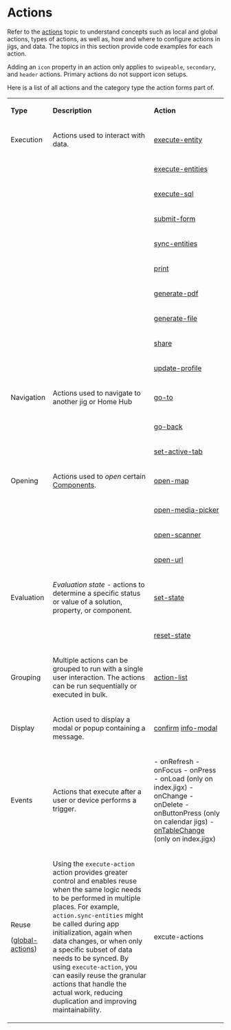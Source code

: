 # Actions

Refer to the [actions](https://docs.jigx.com/actions) topic to understand concepts such as local and global actions, types of actions, as well as, how and where to configure actions in jigs, and data. The topics in this section provide code examples for each action.

Adding an `icon` property in an action only applies to `swipeable`, `secondary`, and `header` actions. Primary actions do not support icon setups.

Here is a list of all actions and the category type the action forms part of.

<table isTableHeaderOn="true" selectedColumns="" selectedRows="" selectedTable="false" columnWidths="142,377">
  <tr>
    <td selected="false" align="left">
      <p><strong>Type</strong></p>
    </td>
    <td selected="false" align="left">
      <p><strong>Description</strong></p>
    </td>
    <td selected="false" align="left">
      <p><strong>Action</strong></p>
    </td>
  </tr>
  <tr>
    <td selected="false" align="left">
      <p>Execution</p>
    </td>
    <td selected="false" align="left">
      <p>Actions used to interact with data.</p>
    </td>
    <td selected="false" align="left">
      <p><a href="./Actions/execute-entity.md">execute-entity</a></p>
    </td>
  </tr>
  <tr>
    <td selected="false" align="left">
    </td>
    <td selected="false" align="left">
    </td>
    <td selected="false" align="left">
      <p><a href="./Actions/execute-entities.md">execute-entities</a></p>
    </td>
  </tr>
  <tr>
    <td selected="false" align="left">
    </td>
    <td selected="false" align="left">
    </td>
    <td selected="false" align="left">
      <p><a href="./Actions/execute-sql.md">execute-sql</a></p>
    </td>
  </tr>
  <tr>
    <td selected="false" align="left">
    </td>
    <td selected="false" align="left">
    </td>
    <td selected="false" align="left">
      <p><a href="./Actions/submit-form.md">submit-form</a></p>
    </td>
  </tr>
  <tr>
    <td selected="false" align="left">
    </td>
    <td selected="false" align="left">
    </td>
    <td selected="false" align="left">
      <p><a href="./Actions/sync-entities.md">sync-entities</a></p>
    </td>
  </tr>
  <tr>
    <td selected="false" align="left">
    </td>
    <td selected="false" align="left">
    </td>
    <td selected="false" align="left">
      <p><a href="./Actions/print.md">print</a></p>
    </td>
  </tr>
  <tr>
    <td selected="false" align="left">
    </td>
    <td selected="false" align="left">
    </td>
    <td selected="false" align="left">
      <p><a href="./Actions/generate-pdf.md">generate-pdf</a></p>
    </td>
  </tr>
  <tr>
    <td selected="false" align="left">
    </td>
    <td selected="false" align="left">
    </td>
    <td selected="false" align="left">
      <p><a href="./Actions/generate-file.md">generate-file</a></p>
    </td>
  </tr>
  <tr>
    <td selected="false" align="left">
    </td>
    <td selected="false" align="left">
    </td>
    <td selected="false" align="left">
      <p><a href="./Actions/share.md">share</a></p>
    </td>
  </tr>
  <tr>
    <td selected="false" align="left">
    </td>
    <td selected="false" align="left">
    </td>
    <td selected="false" align="left">
      <p><a href="./Actions/update-profile.md">update-profile</a></p>
    </td>
  </tr>
  <tr>
    <td selected="false" align="left">
      <p>Navigation</p>
    </td>
    <td selected="false" align="left">
      <p>Actions used to navigate to another jig or Home Hub</p>
    </td>
    <td selected="false" align="left">
      <p><a href="./Actions/go-to.md">go-to</a></p>
    </td>
  </tr>
  <tr>
    <td selected="false" align="left">
    </td>
    <td selected="false" align="left">
    </td>
    <td selected="false" align="left">
      <p><a href="./Actions/go-back.md">go-back</a></p>
    </td>
  </tr>
  <tr>
    <td selected="false" align="left">
    </td>
    <td selected="false" align="left">
    </td>
    <td selected="false" align="left">
      <p><a href="./Actions/set-active-tab.md">set-active-tab</a></p>
    </td>
  </tr>
  <tr>
    <td selected="false" align="left">
      <p>Opening</p>
    </td>
    <td selected="false" align="left">
      <p>Actions used to <em>open</em> certain <a href="./Components.md">Components</a>.</p>
    </td>
    <td selected="false" align="left">
      <p><a href="./Actions/open-map.md">open-map</a></p>
    </td>
  </tr>
  <tr>
    <td selected="false" align="left">
    </td>
    <td selected="false" align="left">
    </td>
    <td selected="false" align="left">
      <p><a href="./Actions/open-media-picker.md">open-media-picker</a></p>
    </td>
  </tr>
  <tr>
    <td selected="false" align="left">
    </td>
    <td selected="false" align="left">
    </td>
    <td selected="false" align="left">
      <p><a href="./Actions/open-scanner.md">open-scanner</a></p>
    </td>
  </tr>
  <tr>
    <td selected="false" align="left">
    </td>
    <td selected="false" align="left">
    </td>
    <td selected="false" align="left">
      <p><a href="./Actions/open-url.md">open-url</a></p>
    </td>
  </tr>
  <tr>
    <td selected="false" align="left">
      <p>Evaluation</p>
    </td>
    <td selected="false" align="left">
      <p><em>Evaluation state -</em> actions to determine a specific status or value of a solution, property, or component.</p>
    </td>
    <td selected="false" align="left">
      <p><a href="./Actions/set-state.md">set-state</a></p>
    </td>
  </tr>
  <tr>
    <td selected="false" align="left">
    </td>
    <td selected="false" align="left">
    </td>
    <td selected="false" align="left">
      <p><a href="./Actions/reset-state.md">reset-state</a></p>
    </td>
  </tr>
  <tr>
    <td selected="false" align="left">
      <p>Grouping</p>
    </td>
    <td selected="false" align="left">
      <p>Multiple actions can be grouped to run with a single user interaction. The actions can be run sequentially or executed in bulk.</p>
    </td>
    <td selected="false" align="left">
      <p><a href="./Actions/action-list.md">action-list</a></p>
    </td>
  </tr>
  <tr>
    <td selected="false" align="left">
      <p>Display</p>
    </td>
    <td selected="false" align="left">
      <p>Action used to display a modal or popup containing a message.</p>
    </td>
    <td selected="false" align="left">
      <p><a href="./Actions/confirm.md">confirm</a>
      <a href="./Actions/info-modal.md">info-modal</a></p>
    </td>
  </tr>
  <tr>
    <td selected="false" align="left">
      <p>Events</p>
    </td>
    <td selected="false" align="left">
      <p>Actions that execute after a user or device performs a trigger.</p>
    </td>
    <td selected="false" align="left">
      <p>- onRefresh
      - onFocus
      - onPress
      - onLoad (only on index.jigx)
      - onChange
      - onDelete
      - onButtonPress (only on calendar jigs)
      - <a href="./Events/onTableChange.md">onTableChange</a> (only on index.jigx)</p>
    </td>
  </tr>
  <tr>
    <td selected="false" align="left">
      <p>Reuse </p>
      <p>(<a href="https://docs.jigx.com/actions#OUnpg">global-actions</a>)</p>
    </td>
    <td selected="false" align="left">
      <p>Using the <code>execute-action</code> action provides greater control and enables reuse when the same logic needs to be performed in multiple places. For example, <code>action.sync-entities</code> might be called during app initialization, again when data changes, or when only a specific subset of data needs to be synced. By using
      <code>execute-action</code>, you can easily reuse the granular actions that handle the actual work, reducing duplication and improving maintainability.</p>
    </td>
    <td selected="false" align="left">
      <p>excute-actions</p>
    </td>
  </tr>
</table>

